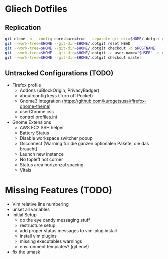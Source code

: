 # Gliech Dotfiles

## Replication
```bash
git clone -n --config core.bare=true --separate-git-dir=$HOME/.dotgit git@github.com:gliech/dotfiles.git $(mktemp -d)
git --work-tree=$HOME --git-dir=$HOME/.dotgit reset HEAD
git --work-tree=$HOME --git-dir=$HOME/.dotgit checkout -b $HOSTNAME
git --work-tree=$HOME --git-dir=$HOME/.dotgit -c user.name="$USER" -c user.email="${USER}@${HOSTNAME}" commit -am "Backed up pre-existing configs to local branch"
git --work-tree=$HOME --git-dir=$HOME/.dotgit checkout master
```

## Untracked Configurations (TODO)
- Firefox profile
  - Addons (uBlockOrigin, PrivacyBadger)
  - about:config keys (Turn off Pocket)
  - Gnome3 integration (https://github.com/kurogetsusai/firefox-gnome-theme)
  - userChrome.css
  - control profiles.ini
- Gnome Extensions
  - AWS EC2 SSH helper
  - Battery Status
  - Disable workspace switcher popup
  - Gsconnect (Warning für die ganzen optionalen Pakete, die das braucht)
  - Launch new instance
  - No topleft hot corner
  - Status area horizonzal spacing
  - Vitals

# Missing Features (TODO)
- Vim relative line numbering
- unset all variables
- Initial Setup
  - do the eye candy messaging stuff
  - restructure setup
  - add proper status messages to vim-plug install
  - install vim plugins
  - missing executables warnings
  - environment templates? (git.env!)
- fix the umask

